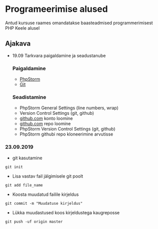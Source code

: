 # Programeerimise alused
Antud kursuse raames omandatakse baasteadmised programmerimisest PHP Keele alusel
## Ajakava
* 19.09 Tarkvara paigaldamine ja seadustanube
    ### Paigaldamine
    * [PhpStorm](https://www.jetbrains.com/phpstorm/download/download-thanks.html)
    * [Git](https://git-scm.com/downloads)
    ### Seadistamine
    * PhpStorm General Settings (line numbers, wrap)
    * Version Control Settings (git, github)
    * [github.com](https://github.com/) konto loomine
    * [github.com](https://github.com/) repo loomine
    * PhpStorm Version Control Settings (git, github)
    * PhpStorm githubi repo kloneerimine arvutisse
### 23.09.2019
* git kasutamine
```
git init
```
* Lisa vastav fail jälgimisele git poolt
```
git add file_name
```
* Koosta muudatud failile kirjeldus
```
git commit -m "Muudatuse kirjeldus"
```
* Lükka muudastused koos kirjeldustega kaugreposse
```
git push -uf origin master
```